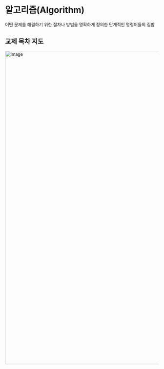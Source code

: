 # 알고리즘(Algorithm)
어떤 문제를 해결하기 위한 절차나 방법을 명확하게 정의한 단계적인 명령어들의 집합

## 교제 목차 지도
<img width="1536" height="1024" alt="image" src="https://github.com/user-attachments/assets/0afd0ebc-098c-4e74-b525-67ab1e68849d" />
